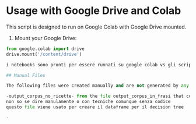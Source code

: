 # Usage with Google Drive and Colab

This script is designed to run on Google Colab with Google Drive mounted.

1. Mount your Google Drive:
```python
from google.colab import drive
drive.mount('/content/drive')

i notebooks sono pronti per essere runnati su google colab vs gli scripts in teoria potranno essere eseguiti ovunque

## Manual Files

The following files were created manually and are not generated by any script in this repository:

-output_corpus_no_ricette- from the file output_corpus_in_frasi that contains le il corpus dueparole diviso in frasi con i seg- da cui poi creeremo il dataframe per allenare il decision tree rimuoviamo manualmente le ricette, perché contenevano troppi elenchi puntati e cose del genere
non so se dire manulamente o con tecniche comunque senza codice
questo file viene usato per creare il dataframe per il decision tree

-
